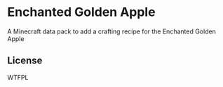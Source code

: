 # Enchanted Golden Apple
A Minecraft data pack to add a crafting recipe for the Enchanted Golden Apple

## License
WTFPL
